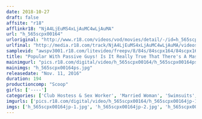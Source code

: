 ```yaml
---
date: 2018-10-27
draft: false
affsite: "r18"
afflinkr18: "NjA4LjEuMS4xLjAuMC4wLjAuMA"
url: "h_565scpx00164"
urloriginal: "http://www.r18.com/videos/vod/movies/detail/-/id=h_565scpx00164"
urlfinal: "http://media.r18.com/track/NjA4LjEuMS4xLjAuMC4wLjAuMA/videos/vod/movies/detail/-/id=h_565scpx00164"
samplevid: "awspv3001.r18.com/litevideo/freepv/8/84s/84scpx164/84scpx164_dmb_w.mp4"
title: "Popular With Passive Guys! Is It Really True That There's A Massage Parlor That Sends Two Married Women With Too Much Pussy For Their Own Good Who Will Suck Your Cock At The Same Time And Fuck You?"
mainimgurl: "pics.r18.com/digital/video/h_565scpx00164/h_565scpx00164ps.jpg"
mainimgs: "h_565scpx00164ps.jpg"
releasedate: "Nov. 11, 2016"
duration: 194
productioncomp: "Scoop"
girls: ['----']
categories: ['Club Hostess & Sex Worker', 'Married Woman', 'Swimsuits', 'Massage Parlor', 'Threesome / Foursome', 'Hi-Def']
imgurls: ['pics.r18.com/digital/video/h_565scpx00164/h_565scpx00164jp-1.jpg', 'pics.r18.com/digital/video/h_565scpx00164/h_565scpx00164jp-2.jpg', 'pics.r18.com/digital/video/h_565scpx00164/h_565scpx00164jp-3.jpg', 'pics.r18.com/digital/video/h_565scpx00164/h_565scpx00164jp-4.jpg', 'pics.r18.com/digital/video/h_565scpx00164/h_565scpx00164jp-5.jpg', 'pics.r18.com/digital/video/h_565scpx00164/h_565scpx00164jp-6.jpg', 'pics.r18.com/digital/video/h_565scpx00164/h_565scpx00164jp-7.jpg', 'pics.r18.com/digital/video/h_565scpx00164/h_565scpx00164jp-8.jpg', 'pics.r18.com/digital/video/h_565scpx00164/h_565scpx00164jp-9.jpg', 'pics.r18.com/digital/video/h_565scpx00164/h_565scpx00164jp-10.jpg', 'pics.r18.com/digital/video/h_565scpx00164/h_565scpx00164jp-11.jpg', 'pics.r18.com/digital/video/h_565scpx00164/h_565scpx00164jp-12.jpg', 'pics.r18.com/digital/video/h_565scpx00164/h_565scpx00164jp-13.jpg', 'pics.r18.com/digital/video/h_565scpx00164/h_565scpx00164jp-14.jpg', 'pics.r18.com/digital/video/h_565scpx00164/h_565scpx00164jp-15.jpg', 'pics.r18.com/digital/video/h_565scpx00164/h_565scpx00164jp-16.jpg', 'pics.r18.com/digital/video/h_565scpx00164/h_565scpx00164jp-17.jpg', 'pics.r18.com/digital/video/h_565scpx00164/h_565scpx00164jp-18.jpg', 'pics.r18.com/digital/video/h_565scpx00164/h_565scpx00164jp-19.jpg', 'pics.r18.com/digital/video/h_565scpx00164/h_565scpx00164jp-20.jpg']
imgs: ['h_565scpx00164jp-1.jpg', 'h_565scpx00164jp-2.jpg', 'h_565scpx00164jp-3.jpg', 'h_565scpx00164jp-4.jpg', 'h_565scpx00164jp-5.jpg', 'h_565scpx00164jp-6.jpg', 'h_565scpx00164jp-7.jpg', 'h_565scpx00164jp-8.jpg', 'h_565scpx00164jp-9.jpg', 'h_565scpx00164jp-10.jpg', 'h_565scpx00164jp-11.jpg', 'h_565scpx00164jp-12.jpg', 'h_565scpx00164jp-13.jpg', 'h_565scpx00164jp-14.jpg', 'h_565scpx00164jp-15.jpg', 'h_565scpx00164jp-16.jpg', 'h_565scpx00164jp-17.jpg', 'h_565scpx00164jp-18.jpg', 'h_565scpx00164jp-19.jpg', 'h_565scpx00164jp-20.jpg']
---
```

